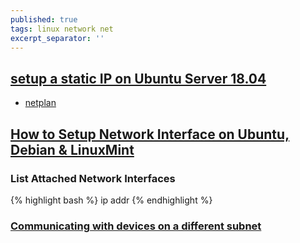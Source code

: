```yaml
---
published: true
tags: linux network net
excerpt_separator: ''
---
```

## [setup a static IP on Ubuntu Server 18.04](https://askubuntu.com/questions/1029531/how-to-setup-a-static-ip-on-ubuntu-server-18-04)
- [netplan](https://www.linuxjournal.com/content/have-plan-netplan)

## [How to Setup Network Interface on Ubuntu, Debian & LinuxMint](https://tecadmin.net/setup-network-interface-on-ubuntu-debian-and-linuxmint/)

### List Attached Network Interfaces
{% highlight bash %}
ip addr
{% endhighlight %}


### [Communicating with devices on a different subnet](https://superuser.com/questions/860949/communicating-with-devices-on-a-different-subnet)

